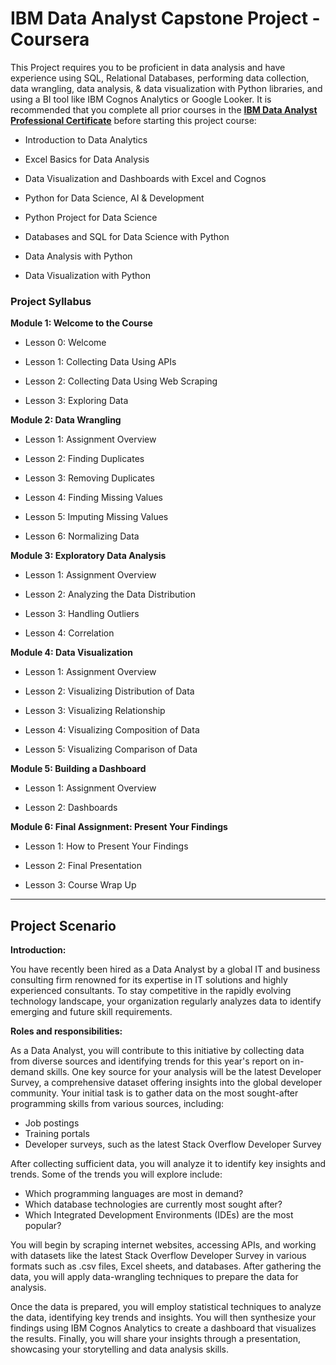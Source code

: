 # IBM Data Analyst Capstone Project - Coursera
This Project requires you to be proficient in data analysis and have experience using SQL, Relational Databases, performing data collection, data wrangling, data analysis, &amp; data visualization with Python libraries, and using a BI tool like IBM Cognos Analytics or Google Looker.
It is recommended that you complete all prior courses in the 
[**IBM Data Analyst Professional Certificate**](https://www.coursera.org/professional-certificates/ibm-data-analyst#courses) before starting this project course:

- Introduction to Data Analytics

- Excel Basics for Data Analysis

- Data Visualization and Dashboards with Excel and Cognos

- Python for Data Science, AI & Development

- Python Project for Data Science

- Databases and SQL for Data Science with Python

- Data Analysis with Python

- Data Visualization with Python


### Project Syllabus

**Module 1: Welcome to the Course**

- Lesson 0: Welcome

- Lesson 1: Collecting Data Using APIs

- Lesson 2: Collecting Data Using Web Scraping

- Lesson 3: Exploring Data

**Module 2: Data Wrangling**

- Lesson 1: Assignment Overview

- Lesson 2: Finding Duplicates

- Lesson 3: Removing Duplicates

- Lesson 4: Finding Missing Values

- Lesson 5: Imputing Missing Values

- Lesson 6: Normalizing Data

**Module 3: Exploratory Data Analysis**

- Lesson 1: Assignment Overview

- Lesson 2: Analyzing the Data Distribution

- Lesson 3: Handling Outliers

- Lesson 4: Correlation

**Module 4: Data Visualization**

- Lesson 1: Assignment Overview

- Lesson 2: Visualizing Distribution of Data

- Lesson 3: Visualizing Relationship

- Lesson 4: Visualizing Composition of Data

- Lesson 5: Visualizing Comparison of Data

**Module 5: Building a Dashboard**

- Lesson 1: Assignment Overview

- Lesson 2: Dashboards

**Module 6: Final Assignment: Present Your Findings**

- Lesson 1: How to Present Your Findings

- Lesson 2: Final Presentation

- Lesson 3: Course Wrap Up

 ---

## Project Scenario

**Introduction:**

You have recently been hired as a Data Analyst by a global IT and business consulting firm renowned for its expertise in IT solutions and highly experienced consultants. To stay competitive in the rapidly evolving technology landscape, your organization regularly analyzes data to identify emerging and future skill requirements.

**Roles and responsibilities:**

As a Data Analyst, you will contribute to this initiative by collecting data from diverse sources and identifying trends for this year's report on in-demand skills. One key source for your analysis will be the latest Developer Survey, a comprehensive dataset offering insights into the global developer community.
Your initial task is to gather data on the most sought-after programming skills from various sources, including:

- Job postings
- Training portals
- Developer surveys, such as the latest Stack Overflow Developer Survey

After collecting sufficient data, you will analyze it to identify key insights and trends. Some of the trends you will explore include:

- Which programming languages are most in demand?
- Which database technologies are currently most sought after?
- Which Integrated Development Environments (IDEs) are the most popular?

You will begin by scraping internet websites, accessing APIs, and working with datasets like the latest Stack Overflow Developer Survey in various formats such as .csv files, Excel sheets, and databases.
After gathering the data, you will apply data-wrangling techniques to prepare the data for analysis.

Once the data is prepared, you will employ statistical techniques to analyze the data, identifying key trends and insights. You will then synthesize your findings using IBM Cognos Analytics to create a dashboard that visualizes the results. Finally, you will share your insights through a presentation, showcasing your storytelling and data analysis skills.


